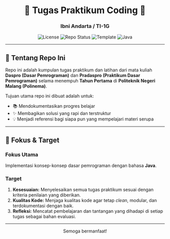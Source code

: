 <h1 align="center">
  🚀 Tugas Praktikum Coding 🚀
</h1>

<h3 align="center">
  Ibni Andarta / TI-1G
</h3>

<p align="center">
  <img src="https://img.shields.io/badge/license-MIT-green?style=for-the-badge" alt="License">
  <img src="https://img.shields.io/badge/status-active-brightgreen?style=for-the-badge" alt="Repo Status">
  <img src="https://img.shields.io/badge/made%20with-Jbennn-blueviolet?style=for-the-badge" alt="Template">
  <img src="https://img.shields.io/badge/Java-ED8B00?style=for-the-badge&logo=openjdk&logoColor=white" alt="Java">
</p>

---

## 👋 Tentang Repo Ini

Repo ini adalah kumpulan tugas praktikum dan latihan dari mata kuliah **Daspro (Dasar Pemrograman)** dan **Pradaspro (Praktikum Dasar Pemrograman)** selama menempuh **Tahun Pertama** di **Politeknik Negeri Malang (Polinema)**.

Tujuan utama repo ini dibuat adalah untuk:
* 📚 Mendokumentasikan progres belajar
* ✨ Membagikan solusi yang rapi dan terstruktur
* 💡 Menjadi referensi bagi siapa pun yang mempelajari materi serupa

---

## 🎯 Fokus & Target

### Fokus Utama
Implementasi konsep-konsep dasar pemrograman dengan bahasa **Java**.

### Target
1.  **Kesesuaian:** Menyelesaikan semua tugas praktikum sesuai dengan kriteria penilaian yang diberikan.
2.  **Kualitas Kode:** Menjaga kualitas kode agar tetap *clean*, modular, dan terdokumentasi dengan baik.
3.  **Refleksi:** Mencatat pembelajaran dan tantangan yang dihadapi di setiap tugas sebagai bahan evaluasi.

---

<p align="center">
  Semoga bermanfaat!
</p>